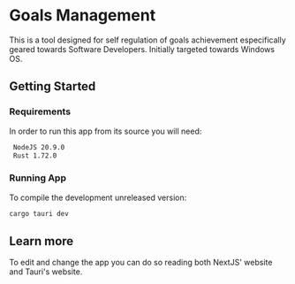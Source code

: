 # Goals Management

This is a tool designed for self regulation of goals achievement especifically geared towards Software Developers. Initially targeted towards Windows OS.

## Getting Started

### Requirements

In order to run this app from its source you will need:

```bash
 NodeJS 20.9.0
 Rust 1.72.0
```

### Running App

To compile the development unreleased version:

```bash
cargo tauri dev
```

## Learn more

To edit and change the app you can do so reading both NextJS' website and Tauri's website.

<!--
NatsukiSubaru
-->